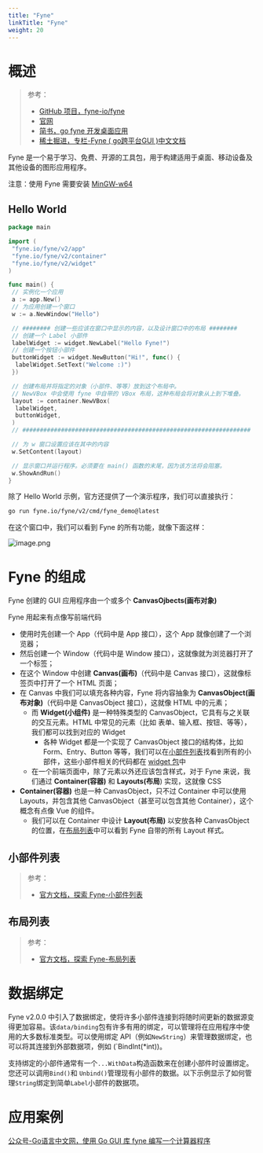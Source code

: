 ```yaml
---
title: "Fyne"
linkTitle: "Fyne"
weight: 20
---
```


# 概述

> 参考：
>
> - [GitHub 项目，fyne-io/fyne](https://github.com/fyne-io/fyne)
> - [官网](https://fyne.io/)
> - [简书，go fyne 开发桌面应用](https://www.jianshu.com/p/be97c0668252)
> - [稀土掘进，专栏-Fyne ( go跨平台GUI )中文文档](https://juejin.cn/column/7087843642252984351)

Fyne 是一个易于学习、免费、开源的工具包，用于构建适用于桌面、移动设备及其他设备的图形应用程序。

注意：使用 Fyne 需要安装 [MinGW-w64](https://sourceforge.net/projects/mingw-w64/)

## Hello World

```go
package main

import (
 "fyne.io/fyne/v2/app"
 "fyne.io/fyne/v2/container"
 "fyne.io/fyne/v2/widget"
)

func main() {
 // 实例化一个应用
 a := app.New()
 // 为应用创建一个窗口
 w := a.NewWindow("Hello")

 // ######## 创建一些应该在窗口中显示的内容，以及设计窗口中的布局 ########
 // 创建一个 Label 小部件
 labelWidget := widget.NewLabel("Hello Fyne!")
 // 创建一个按钮小部件
 buttonWidget := widget.NewButton("Hi!", func() {
  labelWidget.SetText("Welcome :)")
 })

 // 创建布局并将指定的对象（小部件、等等）放到这个布局中。
 // NewVBox 中会使用 fyne 中自带的 VBox 布局，这种布局会将对象从上到下堆叠。
 layout := container.NewVBox(
  labelWidget,
  buttonWidget,
 )
 // #################################################################

 // 为 w 窗口设置应该在其中的内容
 w.SetContent(layout)

 // 显示窗口并运行程序。必须要在 main() 函数的末尾，因为该方法将会阻塞。
 w.ShowAndRun()
}
```

除了 Hello World 示例，官方还提供了一个演示程序，我们可以直接执行：

```bash
go run fyne.io/fyne/v2/cmd/fyne_demo@latest
```

在这个窗口中，我们可以看到 Fyne 的所有功能，就像下面这样：

![image.png](https://notes-learning.oss-cn-beijing.aliyuncs.com/go/202306271643980.png)

# Fyne 的组成

Fyne 创建的 GUI 应用程序由一个或多个 **CanvasOjbects(画布对象)**

Fyne 用起来有点像写前端代码

- 使用时先创建一个 App（代码中是 App 接口），这个 App 就像创建了一个浏览器；
- 然后创建一个 Window（代码中是 Window 接口），这就像就为浏览器打开了一个标签；
- 在这个 Window 中创建 **Canvas(画布)**（代码中是 Canvas 接口），这就像标签页中打开了一个 HTML 页面；
- 在 Canvas 中我们可以填充各种内容，Fyne 将内容抽象为 **CanvasObject(画布对象)**（代码中是 CanvasObject 接口），这就像 HTML 中的元素；
  - 而 **Widget(小组件)** 是一种特殊类型的 CanvasObject，它具有与之关联的交互元素。HTML 中常见的元素（比如 表单、输入框、按钮、等等），我们都可以找到对应的 Widget
    - 各种 Widget 都是一个实现了 CanvasObject 接口的结构体，比如 Form、Entry、Button 等等，我们可以在[小部件列表](#小部件列表)找看到所有的小部件，这些小部件相关的代码都在 [widget 包](https://pkg.go.dev/fyne.io/fyne/v2/widget)中
  - 在一个前端页面中，除了元素以外还应该包含样式，对于 Fyne 来说，我们通过 **Container(容器)** 和 **Layouts(布局**) 实现，这就像 CSS
- **Container(容器)** 也是一种 CanvasObject，只不过 Container 中可以使用 Layouts，并包含其他 CanvasObject（甚至可以包含其他 Container），这个概念有点像 Vue 的组件。
  - 我们可以在 Container 中设计 **Layout(布局)** 以安放各种 CanvasObject 的位置，在[布局列表](#布局列表)中可以看到 Fyne 自带的所有 Layout 样式。

## 小部件列表

> 参考：
>
> - [官方文档，探索 Fyne-小部件列表](https://developer.fyne.io/explore/widgets)

## 布局列表

> 参考：
>
> - [官方文档，探索 Fyne-布局列表](https://developer.fyne.io/explore/layouts)

# 数据绑定

Fyne v2.0.0 中引入了数据绑定，使将许多小部件连接到将随时间更新的数据源变得更加容易。该`data/binding`包有许多有用的绑定，可以管理将在应用程序中使用的大多数标准类型。可以使用绑定 API（例如`NewString`）来管理数据绑定，也可以将其连接到外部数据项，例如 (`BindInt(*int))。

支持绑定的小部件通常有一个`...WithData`构造函数来在创建小部件时设置绑定。您还可以调用`Bind()`和 `Unbind()`管理现有小部件的数据。以下示例显示了如何管理`String`绑定到简单`Label`小部件的数据项。

# 应用案例

[公众号-Go语言中文网，使用 Go GUI 库 fyne 编写一个计算器程序](https://mp.weixin.qq.com/s/VrTFMhpYvzr78ULqsQ15Sw)
